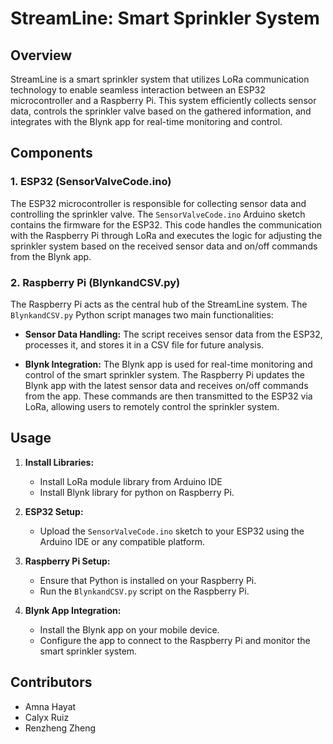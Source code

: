 # StreamLine: Smart Sprinkler System

## Overview

StreamLine is a smart sprinkler system that utilizes LoRa communication technology to enable seamless interaction between an ESP32 microcontroller and a Raspberry Pi. This system efficiently collects sensor data, controls the sprinkler valve based on the gathered information, and integrates with the Blynk app for real-time monitoring and control.

## Components

### 1. ESP32 (SensorValveCode.ino)

The ESP32 microcontroller is responsible for collecting sensor data and controlling the sprinkler valve. The `SensorValveCode.ino` Arduino sketch contains the firmware for the ESP32. This code handles the communication with the Raspberry Pi through LoRa and executes the logic for adjusting the sprinkler system based on the received sensor data and on/off commands from the Blynk app.

### 2. Raspberry Pi (BlynkandCSV.py)

The Raspberry Pi acts as the central hub of the StreamLine system. The `BlynkandCSV.py` Python script manages two main functionalities:

- **Sensor Data Handling:** The script receives sensor data from the ESP32, processes it, and stores it in a CSV file for future analysis.

- **Blynk Integration:** The Blynk app is used for real-time monitoring and control of the smart sprinkler system. The Raspberry Pi updates the Blynk app with the latest sensor data and receives on/off commands from the app. These commands are then transmitted to the ESP32 via LoRa, allowing users to remotely control the sprinkler system.

## Usage

1. **Install Libraries:**
   - Install LoRa module library from Arduino IDE
   - Install Blynk library for python on Raspberry Pi.

2. **ESP32 Setup:**
   - Upload the `SensorValveCode.ino` sketch to your ESP32 using the Arduino IDE or any compatible platform.

3. **Raspberry Pi Setup:**
   - Ensure that Python is installed on your Raspberry Pi.
   - Run the `BlynkandCSV.py` script on the Raspberry Pi.

4. **Blynk App Integration:**
   - Install the Blynk app on your mobile device.
   - Configure the app to connect to the Raspberry Pi and monitor the smart sprinkler system.


## Contributors

- Amna Hayat
- Calyx Ruiz
- Renzheng Zheng

